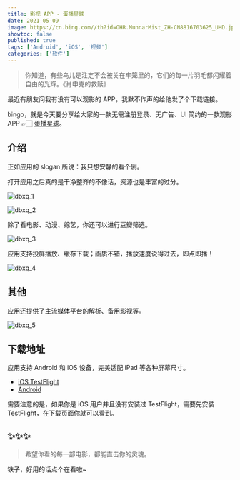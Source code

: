 ```yaml
---
title: 影视 APP - 蛋播星球
date: 2021-05-09
image: https://cn.bing.com//th?id=OHR.MunnarMist_ZH-CN8816703625_UHD.jpg
showtoc: false
published: true
tags: ['Android', 'iOS', '视频']
categories: ['软件']
---
```


> 你知道，有些鸟儿是注定不会被关在牢笼里的，它们的每一片羽毛都闪耀着自由的光辉。《肖申克的救赎》

<!--more-->

最近有朋友问我有没有可以观影的 APP，我默不作声的给他发了个下载链接。

bingo，就是今天要分享给大家的一款无需注册登录、无广告、UI 简约的一款观影 APP 👉🏻 [蛋播星球](https://danboxingqiu.gitee.io/)。

## 介绍

正如应用的 slogan 所说：我只想安静的看个剧。

打开应用之后真的是干净整齐的不像话，资源也是丰富的过分。

![dbxq_1](https://miiluu.oss-cn-shanghai.aliyuncs.com/blog/miiluu/dbxq_1.png)

![dbxq_2](https://miiluu.oss-cn-shanghai.aliyuncs.com/blog/miiluu/dbxq_2.jpg)

除了看电影、动漫、综艺，你还可以进行豆瓣筛选。

![dbxq_3](https://miiluu.oss-cn-shanghai.aliyuncs.com/blog/miiluu/dbxq_3.png)

应用支持投屏播放、缓存下载；画质不错，播放速度说得过去，即点即播！

![dbxq_4](https://miiluu.oss-cn-shanghai.aliyuncs.com/blog/miiluu/dbxq_4.png)

## 其他

应用还提供了主流媒体平台的解析、备用影视等。

![dbxq_5](https://miiluu.oss-cn-shanghai.aliyuncs.com/blog/miiluu/dbxq_5.png)

## 下载地址

应用支持 Android 和 iOS 设备，完美适配 iPad 等各种屏幕尺寸。

- [iOS TestFlight](http://testflight.apple.com/join/TKsSfDlT)
- [Android](https://danboxq.lanzoui.com/i9Pdol3qg1c)

需要注意的是，如果你是 iOS 用户并且没有安装过 TestFlight，需要先安装 TestFlight，在下载页面你就可以看到。

## ✨✨✨

> 希望你看的每一部电影，都能直击你的灵魂。

铁子，好用的话点个在看嗷~
